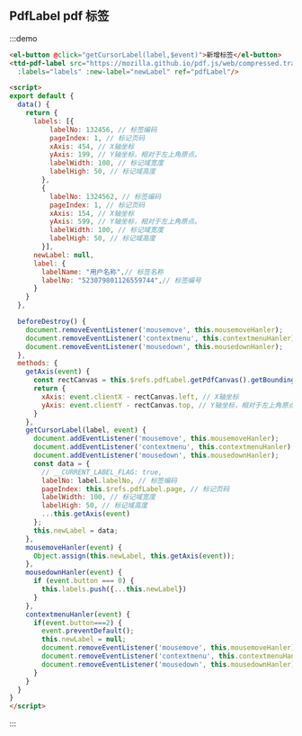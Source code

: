 
<script>
export default {
  data() {
    return {
      labels: [{
          labelNo: 132456, // 标签编码
          pageIndex: 1, // 标记页码
          xAxis: 454, // X轴坐标
          yAxis: 199, // Y轴坐标，相对于左上角原点。
          labelWidth: 100, // 标记域宽度
          labelHigh: 50, // 标记域高度
        },
        {
          labelNo: 1324562, // 标签编码
          pageIndex: 1, // 标记页码
          xAxis: 154, // X轴坐标
          yAxis: 599, // Y轴坐标，相对于左上角原点。
          labelWidth: 100, // 标记域宽度
          labelHigh: 50, // 标记域高度
        }],
      newLabel: null,
      label: {
        labelName: "用户名称",// 标签名称
        labelNo: "523079801126559744",// 标签编号
      }
    }
  },

  beforeDestroy() {
    document.removeEventListener('mousemove', this.mousemoveHanler);
    document.removeEventListener('contextmenu', this.contextmenuHanler);
    document.removeEventListener('mousedown', this.mousedownHanler);
  },
  methods: {
    getAxis(event) {
      const rectCanvas = this.$refs.pdfLabel.getPdfCanvas().getBoundingClientRect()
      return {
        xAxis: event.clientX - rectCanvas.left, // X轴坐标
        yAxis: event.clientY - rectCanvas.top, // Y轴坐标，相对于左上角原点。
      }
    },
    getCursorLabel(label, event) {
      document.addEventListener('mousemove', this.mousemoveHanler);
      document.addEventListener('contextmenu', this.contextmenuHanler);
      document.addEventListener('mousedown', this.mousedownHanler);
      const data = {
        // __CURRENT_LABEL_FLAG: true,
        labelNo: label.labelNo, // 标签编码
        pageIndex: this.$refs.pdfLabel.page, // 标记页码
        labelWidth: 100, // 标记域宽度
        labelHigh: 50, // 标记域高度
        ...this.getAxis(event)
      };
      this.newLabel = data;
    },
    mousemoveHanler(event) {
      Object.assign(this.newLabel, this.getAxis(event));
    },
    mousedownHanler(event) {
      if (event.button === 0) {
        this.labels.push({...this.newLabel})
      }
    },
    contextmenuHanler(event) {
      if(event.button===2) {
        event.preventDefault();
        this.newLabel = null;
        document.removeEventListener('mousemove', this.mousemoveHanler);
        document.removeEventListener('contextmenu', this.contextmenuHanler);
        document.removeEventListener('mousedown', this.mousedownHanler);
      }
    }
  }
}
</script>

## PdfLabel pdf 标签

:::demo
```html
<el-button @click="getCursorLabel(label,$event)">新增标签</el-button>
<ttd-pdf-label src="https://mozilla.github.io/pdf.js/web/compressed.tracemonkey-pldi-09.pdf" 
  :labels="labels" :new-label="newLabel" ref="pdfLabel"/>

<script>
export default {
  data() {
    return {
      labels: [{
          labelNo: 132456, // 标签编码
          pageIndex: 1, // 标记页码
          xAxis: 454, // X轴坐标
          yAxis: 199, // Y轴坐标，相对于左上角原点。
          labelWidth: 100, // 标记域宽度
          labelHigh: 50, // 标记域高度
        },
        {
          labelNo: 1324562, // 标签编码
          pageIndex: 1, // 标记页码
          xAxis: 154, // X轴坐标
          yAxis: 599, // Y轴坐标，相对于左上角原点。
          labelWidth: 100, // 标记域宽度
          labelHigh: 50, // 标记域高度
        }],
      newLabel: null,
      label: {
        labelName: "用户名称",// 标签名称
        labelNo: "523079801126559744",// 标签编号
      }
    }
  },

  beforeDestroy() {
    document.removeEventListener('mousemove', this.mousemoveHanler);
    document.removeEventListener('contextmenu', this.contextmenuHanler);
    document.removeEventListener('mousedown', this.mousedownHanler);
  },
  methods: {
    getAxis(event) {
      const rectCanvas = this.$refs.pdfLabel.getPdfCanvas().getBoundingClientRect()
      return {
        xAxis: event.clientX - rectCanvas.left, // X轴坐标
        yAxis: event.clientY - rectCanvas.top, // Y轴坐标，相对于左上角原点。
      }
    },
    getCursorLabel(label, event) {
      document.addEventListener('mousemove', this.mousemoveHanler);
      document.addEventListener('contextmenu', this.contextmenuHanler);
      document.addEventListener('mousedown', this.mousedownHanler);
      const data = {
        // __CURRENT_LABEL_FLAG: true,
        labelNo: label.labelNo, // 标签编码
        pageIndex: this.$refs.pdfLabel.page, // 标记页码
        labelWidth: 100, // 标记域宽度
        labelHigh: 50, // 标记域高度
        ...this.getAxis(event)
      };
      this.newLabel = data;
    },
    mousemoveHanler(event) {
      Object.assign(this.newLabel, this.getAxis(event));
    },
    mousedownHanler(event) {
      if (event.button === 0) {
        this.labels.push({...this.newLabel})
      }
    },
    contextmenuHanler(event) {
      if(event.button===2) {
        event.preventDefault();
        this.newLabel = null;
        document.removeEventListener('mousemove', this.mousemoveHanler);
        document.removeEventListener('contextmenu', this.contextmenuHanler);
        document.removeEventListener('mousedown', this.mousedownHanler);
      }
    }
  }
}
</script>
```
:::